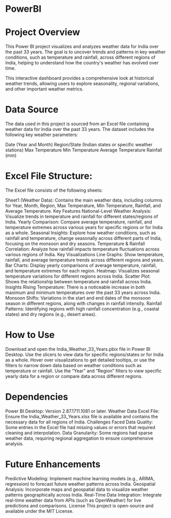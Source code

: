# PowerBI
# Project Overview
This Power BI project visualizes and analyzes weather data for India over the past 33 years. The goal is to uncover trends and patterns in key weather conditions, such as temperature and rainfall, across different regions of India, helping to understand how the country's weather has evolved over time.

This interactive dashboard provides a comprehensive look at historical weather trends, allowing users to explore seasonality, regional variations, and other important weather metrics.

# Data Source
The data used in this project is sourced from an Excel file containing weather data for India over the past 33 years. The dataset includes the following key weather parameters:

Date (Year and Month)
Region/State (Indian states or specific weather stations)
Max Temperature
Min Temperature
Average Temperature
Rainfall (mm)

# Excel File Structure:
The Excel file consists of the following sheets:

Sheet1 (Weather Data): Contains the main weather data, including columns for Year, Month, Region, Max Temperature, Min Temperature, Rainfall, and Average Temperature.
Key Features
National-Level Weather Analysis: Visualize trends in temperature and rainfall for different states/regions of India.
Yearly Comparison: Compare average temperature, rainfall, and temperature extremes across various years for specific regions or for India as a whole.
Seasonal Insights: Explore how weather conditions, such as rainfall and temperature, change seasonally across different parts of India, focusing on the monsoon and dry seasons.
Temperature & Rainfall Correlation: Analyze how rainfall impacts temperature fluctuations across various regions of India.
Key Visualizations
Line Graphs: Show temperature, rainfall, and average temperature trends across different regions and years.
Bar Charts: Display yearly comparisons of average temperature, rainfall, and temperature extremes for each region.
Heatmap: Visualizes seasonal temperature variations for different regions across India.
Scatter Plot: Shows the relationship between temperature and rainfall across India.
Insights
Rising Temperature: There is a noticeable increase in both maximum and minimum temperatures over the past 33 years across India.
Monsoon Shifts: Variations in the start and end dates of the monsoon season in different regions, along with changes in rainfall intensity.
Rainfall Patterns: Identifying regions with high rainfall concentration (e.g., coastal states) and dry regions (e.g., desert areas).

# How to Use
Download and open the India_Weather_33_Years.pbix file in Power BI Desktop.
Use the slicers to view data for specific regions/states or for India as a whole.
Hover over visualizations to get detailed tooltips, or use the filters to narrow down data based on weather conditions such as temperature or rainfall.
Use the “Year” and “Region” filters to view specific yearly data for a region or compare data across different regions.

# Dependencies
Power BI Desktop: Version 2.87.1711.1081 or later.
Weather Data Excel File: Ensure the India_Weather_33_Years.xlsx file is available and contains the necessary data for all regions of India.
Challenges Faced
Data Quality: Some entries in the Excel file had missing values or errors that required cleaning and interpolation.
Data Granularity: Some regions had sparse weather data, requiring regional aggregation to ensure comprehensive analysis.

# Future Enhancements
Predictive Modeling: Implement machine learning models (e.g., ARIMA, regression) to forecast future weather patterns across India.
Geospatial Analysis: Incorporate maps and geospatial data to visualize weather patterns geographically across India.
Real-Time Data Integration: Integrate real-time weather data from APIs (such as OpenWeather) for live predictions and comparisons.
License
This project is open-source and available under the MIT License.
